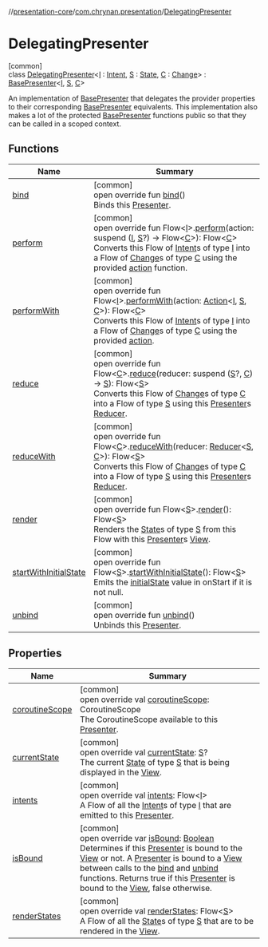 //[presentation-core](../../../index.md)/[com.chrynan.presentation](../index.md)/[DelegatingPresenter](index.md)

# DelegatingPresenter

[common]\
class [DelegatingPresenter](index.md)&lt;[I](index.md) : [Intent](../-intent/index.md), [S](index.md) : [State](../-state/index.md), [C](index.md) : [Change](../-change/index.md)&gt; : [BasePresenter](../-base-presenter/index.md)&lt;[I](index.md), [S](index.md), [C](index.md)&gt; 

An implementation of [BasePresenter](../-base-presenter/index.md) that delegates the provider properties to their corresponding [BasePresenter](../-base-presenter/index.md) equivalents. This implementation also makes a lot of the protected [BasePresenter](../-base-presenter/index.md) functions public so that they can be called in a scoped context.

## Functions

| Name | Summary |
|---|---|
| [bind](../-base-presenter/bind.md) | [common]<br>open override fun [bind](../-base-presenter/bind.md)()<br>Binds this [Presenter](../-presenter/index.md). |
| [perform](perform.md) | [common]<br>open override fun Flow&lt;[I](index.md)&gt;.[perform](perform.md)(action: suspend ([I](index.md), [S](index.md)?) -&gt; Flow&lt;[C](index.md)&gt;): Flow&lt;[C](index.md)&gt;<br>Converts this Flow of [Intent](../-intent/index.md)s of type [I](index.md) into a Flow of [Change](../-change/index.md)s of type [C](index.md) using the provided [action](perform.md) function. |
| [performWith](perform-with.md) | [common]<br>open override fun Flow&lt;[I](index.md)&gt;.[performWith](perform-with.md)(action: [Action](../-action/index.md)&lt;[I](index.md), [S](index.md), [C](index.md)&gt;): Flow&lt;[C](index.md)&gt;<br>Converts this Flow of [Intent](../-intent/index.md)s of type [I](index.md) into a Flow of [Change](../-change/index.md)s of type [C](index.md) using the provided [action](perform-with.md). |
| [reduce](reduce.md) | [common]<br>open override fun Flow&lt;[C](index.md)&gt;.[reduce](reduce.md)(reducer: suspend ([S](index.md)?, [C](index.md)) -&gt; [S](index.md)): Flow&lt;[S](index.md)&gt;<br>Converts this Flow of [Change](../-change/index.md)s of type [C](index.md) into a Flow of type [S](index.md) using this [Presenter](../-presenter/index.md)s [Reducer](../-reducer/index.md). |
| [reduceWith](reduce-with.md) | [common]<br>open override fun Flow&lt;[C](index.md)&gt;.[reduceWith](reduce-with.md)(reducer: [Reducer](../-reducer/index.md)&lt;[S](index.md), [C](index.md)&gt;): Flow&lt;[S](index.md)&gt;<br>Converts this Flow of [Change](../-change/index.md)s of type [C](index.md) into a Flow of type [S](index.md) using this [Presenter](../-presenter/index.md)s [Reducer](../-reducer/index.md). |
| [render](render.md) | [common]<br>open override fun Flow&lt;[S](index.md)&gt;.[render](render.md)(): Flow&lt;[S](index.md)&gt;<br>Renders the [State](../-state/index.md)s of type [S](index.md) from this Flow with this [Presenter](../-presenter/index.md)s [View](../-view/index.md). |
| [startWithInitialState](start-with-initial-state.md) | [common]<br>open override fun Flow&lt;[S](index.md)&gt;.[startWithInitialState](start-with-initial-state.md)(): Flow&lt;[S](index.md)&gt;<br>Emits the [initialState](../../../../presentation-core/com.chrynan.presentation/-delegating-presenter/initial-state.md) value in onStart if it is not null. |
| [unbind](../-base-presenter/unbind.md) | [common]<br>open override fun [unbind](../-base-presenter/unbind.md)()<br>Unbinds this [Presenter](../-presenter/index.md). |

## Properties

| Name | Summary |
|---|---|
| [coroutineScope](../-base-presenter/coroutine-scope.md) | [common]<br>open override val [coroutineScope](../-base-presenter/coroutine-scope.md): CoroutineScope<br>The CoroutineScope available to this [Presenter](../-presenter/index.md). |
| [currentState](../-base-presenter/current-state.md) | [common]<br>open override val [currentState](../-base-presenter/current-state.md): [S](index.md)?<br>The current [State](../-state/index.md) of type [S](../-base-presenter/index.md) that is being displayed in the [View](../-view/index.md). |
| [intents](intents.md) | [common]<br>open override val [intents](intents.md): Flow&lt;[I](index.md)&gt;<br>A Flow of all the [Intent](../-intent/index.md)s of type [I](index.md) that are emitted to this [Presenter](../-presenter/index.md). |
| [isBound](../-base-presenter/is-bound.md) | [common]<br>open override var [isBound](../-base-presenter/is-bound.md): [Boolean](https://kotlinlang.org/api/latest/jvm/stdlib/kotlin/-boolean/index.html)<br>Determines if this [Presenter](../-presenter/index.md) is bound to the [View](../-view/index.md) or not. A [Presenter](../-presenter/index.md) is bound to a [View](../-view/index.md) between calls to the [bind](../-base-presenter/bind.md) and [unbind](../-base-presenter/unbind.md) functions. Returns true if this [Presenter](../-presenter/index.md) is bound to the [View](../-view/index.md), false otherwise. |
| [renderStates](../-base-presenter/render-states.md) | [common]<br>open override val [renderStates](../-base-presenter/render-states.md): Flow&lt;[S](index.md)&gt;<br>A Flow of all the [State](../-state/index.md)s of type [S](../-base-presenter/index.md) that are to be rendered in the [View](../-view/index.md). |
